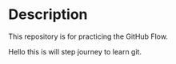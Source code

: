 # Description
This repository is for practicing the GitHub Flow.

Hello this is will step journey to learn git.
